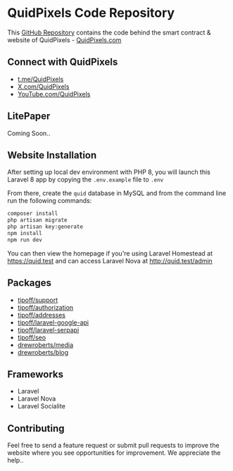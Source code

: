 # QuidPixels Code Repository

This [GitHub Repository](https://github.com/roberts/quid) contains the code behind the smart contract & website of QuidPixels - [QuidPixels.com](https://quidpixels.com "QuidPixels")

## Connect with QuidPixels

- [t.me/QuidPixels](https://t.me/QuidPixels)
- [X.com/QuidPixels](https://X.com/QuidPixels)
- [YouTube.com/QuidPixels](https://youtube.com/QuidPixels)

## LitePaper

Coming Soon..

## Website Installation

After setting up local dev environment with PHP 8, you will launch this Laravel 8 app by copying the ``.env.example`` file to ``.env``

From there, create the ``quid`` database in MySQL and from the command line run the following commands:

```bash
composer install
php artisan migrate
php artisan key:generate
npm install
npm run dev
```

You can then view the homepage if you're using Laravel Homestead at https://quid.test and can access Laravel Nova at http://quid.test/admin

## Packages

- [tipoff/support](https://github.com/tipoff/support)
- [tipoff/authorization](https://github.com/tipoff/authorization)
- [tipoff/addresses](https://github.com/tipoff/addresses)
- [tipoff/laravel-google-api](https://github.com/tipoff/laravel-google-api)
- [tipoff/laravel-serpapi](https://github.com/tipoff/laravel-serpapi)
- [tipoff/seo](https://github.com/tipoff/seo)
- [drewroberts/media](https://github.com/drewroberts/media)
- [drewroberts/blog](https://github.com/drewroberts/blog)

## Frameworks

- Laravel
- Laravel Nova
- Laravel Socialite

## Contributing

Feel free to send a feature request or submit pull requests to improve the website where you see opportunities for improvement. We appreciate the help..
